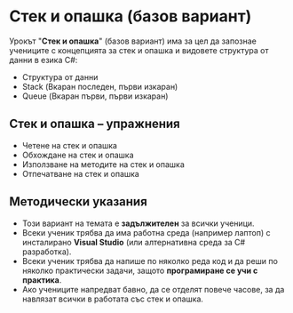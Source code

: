 # Стек и опашка (базов вариант)

Урокът "**Стек и опашка**" (базов вариант) има за цел да запознае учениците с концепцията за стек и опашка и видовете структура от данни в езика C#:
  - Структура от данни
  - Stack<T> (Вкаран последен, първи изкаран)
  - Queue<T> (Вкаран първи, първи изкаран) 

## Стек и опашка – упражнения
  - Четене на стек и опашка
  - Обхождане на стек и опашка
  - Използване на методите на стек и опашка
  - Отпечатване на стек и опашка

## Методически указания
  - Този вариант на темата е **задължителен** за всички ученици.
  - Всеки ученик трябва да има работна среда (например лаптоп) с инсталирано **Visual Studio** (или алтернативна среда за C# разработка).
  - Всеки ученик трябва да напише по няколко реда код и да реши по няколко практически задачи, защото **програмиране сe учи с практика**.
  - Ако учениците напредват бавно, да се отделят повече часове, за да навлязат всички в работата със стек и опашка.
